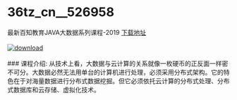 # 36tz_cn__526958
最新百知教育JAVA大数据系列课程-2019
[下载地址](http://www.36tz.cn/article/526958 "下载地址")
<br/></br>[![download](http://36tz.cn/muke_img/2019_09_356-20-300x170.jpg "下载地址")](http://www.36tz.cn/article/526958 "下载地址")
<br/></br>### 课程介绍:
从技术上看，大数据与云计算的关系就像一枚硬币的正反面一样密不可分。大数据必然无法用单台的计算机进行处理，必须采用分布式架构。它的特色在于对海量数据进行分布式数据挖掘。但它必须依托云计算的分布式处理、分布式数据库和云存储、虚拟化技术。


 
